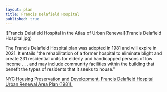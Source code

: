 ```yaml
---
layout: plan
title: Francis Delafield Hospital
published: true
---
```


![Francis Delafield Hospital in the Atlas of Urban Renewal](Francis Delafield Hospital.jpg)

The Francis Delafield Hospital plan was adopted in 1981 and will expire in 2021. It entails "the rehabilitation of a former hospital to eliminate blight and create 231 residential units for elderly and handicapped persons of low income . . . and may include community facilities within the building that benefit the types of residents that it seeks to house."

[NYC Housing Preservation and Development, Francis Delafield Hospital Urban Renewal Area Plan (1981).](https://www.nyc.gov/assets/hpd/downloads/pdfs/services/francis-delafield-hospital-urp.pdf)
